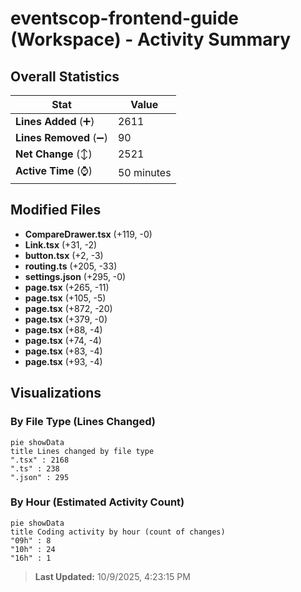 # eventscop-frontend-guide (Workspace) - Activity Summary 

## Overall Statistics

| Stat                   | Value                                                             |
| ---------------------- | ----------------------------------------------------------------- |
| **Lines Added** (➕)   | 2611                                          |
| **Lines Removed** (➖) | 90                                        |
| **Net Change** (↕)    | 2521                |
| **Active Time** (⌚)   | 50 minutes |


## Modified Files
- **CompareDrawer.tsx** (+119, -0)
- **Link.tsx** (+31, -2)
- **button.tsx** (+2, -3)
- **routing.ts** (+205, -33)
- **settings.json** (+295, -0)
- **page.tsx** (+265, -11)
- **page.tsx** (+105, -5)
- **page.tsx** (+872, -20)
- **page.tsx** (+379, -0)
- **page.tsx** (+88, -4)
- **page.tsx** (+74, -4)
- **page.tsx** (+83, -4)
- **page.tsx** (+93, -4)

## Visualizations

### By File Type (Lines Changed)

```mermaid
pie showData
title Lines changed by file type
".tsx" : 2168
".ts" : 238
".json" : 295
```

### By Hour (Estimated Activity Count)

```mermaid
pie showData
title Coding activity by hour (count of changes)
"09h" : 8
"10h" : 24
"16h" : 1
```


> **Last Updated:** 10/9/2025, 4:23:15 PM